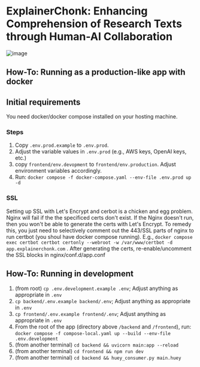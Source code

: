 # ExplainerChonk: Enhancing Comprehension of Research Texts through Human-AI Collaboration

![image](https://github.com/user-attachments/assets/283c02a8-7e25-4f83-bc81-cd617637c392)

## How-To: Running as a production-like app with docker

## Initial requirements

You need docker/docker compose installed on your hosting machine.

### Steps

1. Copy `.env.prod.example` to `.env.prod`.
2. Adjust the variable values in `.env.prod` (e.g., AWS keys, OpenAI keys, etc.)
3. copy `frontend/env.devopment` to `frontend/env.production`. Adjust environment variables accordingly.
4. Run: `docker compose -f docker-compose.yaml --env-file .env.prod up -d`

### SSL

Setting up SSL with Let's Encrypt and cerbot is a chicken and egg problem. Nginx will fail if the the specificed certs don't exist. If the Nginx doesn't run, then you won't be able to generate the certs with Let's Encrypt. To remedy this, you just need to selectively comment out the 443/SSL parts of nginx to run certbot (you shoul have docker compose running). E.g., `docker compose exec certbot certbot certonly --webroot -w /var/www/certbot -d app.explainerchonk.com` . After generating the certs, re-enable/uncomment the SSL blocks in nginx/conf.d/app.conf

## How-To: Running in development

1. (from root) `cp .env.development.example .env`; Adjust anything as appropriate in `.env`
2. `cp backend/.env.example backend/.env`; Adjust anything as appropriate in `.env`
3. `cp frontend/.env.example frontend/.env`; Adjust anything as appropriate in `.env`
4. From the root of the app (directory above `/backend` and `/frontend`), run:
   `docker compose -f compose-local.yaml up --build --env-file .env.development`
5. (from another terminal) `cd backend && uvicorn main:app --reload`
6. (from another terminal) `cd frontend && npm run dev`
7. (from another terminal) `cd backend && huey_consumer.py main.huey`
